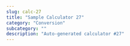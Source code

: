```yaml
---
slug: calc-27
title: "Sample Calculator 27"
category: "Conversion"
subcategory: ""
description: "Auto-generated calculator #27"
---
```


